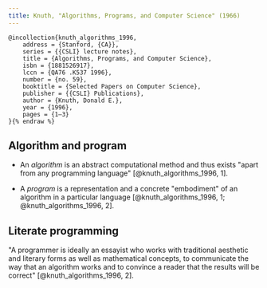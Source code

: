 ```yaml
---
title: Knuth, "Algorithms, Programs, and Computer Science" (1966)
---
```


```bibtex{% raw %}
@incollection{knuth_algorithms_1996,
	address = {Stanford, {CA}},
	series = {{CSLI} lecture notes},
	title = {Algorithms, Programs, and Computer Science},
	isbn = {1881526917},
	lccn = {QA76 .K537 1996},
	number = {no. 59},
	booktitle = {Selected Papers on Computer Science},
	publisher = {{CSLI} Publications},
	author = {Knuth, Donald E.},
	year = {1996},
	pages = {1–3}
}{% endraw %}
```

Algorithm and program
---------------------

* An *algorithm* is an abstract computational method and thus exists "apart from any programming language" [@knuth_algorithms_1996, 1].

* A *program* is a representation and a concrete "embodiment" of an algorithm in a particular language [@knuth_algorithms_1996, 1; @knuth_algorithms_1996, 2].


Literate programming
--------------------

"A programmer is ideally an essayist who works with traditional aesthetic and literary forms as well as mathematical concepts, to communicate the way that an algorithm works and to convince a reader that the results will be correct" [@knuth_algorithms_1996, 2].